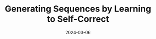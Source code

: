 ---
layout: talks
date: 2024-03-06
title: Generating Sequences by Learning to Self-Correct
loc: Conversational AI, UIUC
slides: generator_corrector.pdf
---